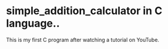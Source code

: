 # simple_addition_calculator in C language..
This is my first C program after watching a tutorial on YouTube.
